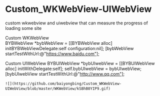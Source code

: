 # Custom_WKWebView-UIWebView
custom wkwebview and uiwebview that can measure the progress of loading some site

Custom WKWebView  
      BYBWebView *bybWebView = [[BYBWebView alloc] initBYBWebViewDelegate:self configuration:nil];
      [bybWebView startTestWithUrl:@"https://www.baidu.com"];

Custom UIWebView
    BYBUIWebView *bybUIwebView = [[BYBUIWebView alloc] initWithDelegate:self];
    self.bybUIwebView = bybUIwebView;
    [bybUIwebView startTestWithUrl:@"http://www.qq.com"];
    
    ![](https://github.com/baiyongbing/Custom_WKWebView-UIWebView/blob/master/WKWebView/kSBhB0YIP9.gif)








